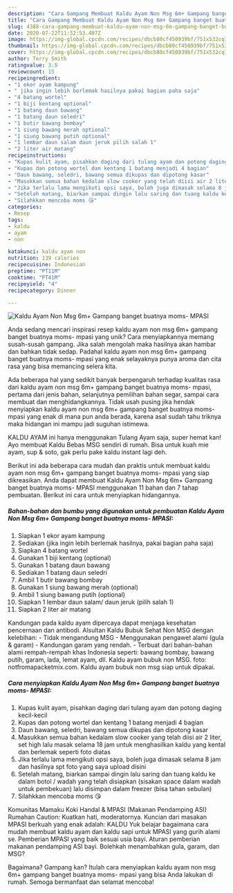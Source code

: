 ```yaml
---
description: "Cara Gampang Membuat Kaldu Ayam Non Msg 6m+ Gampang banget buatnya moms- MPASI Anti Gagal"
title: "Cara Gampang Membuat Kaldu Ayam Non Msg 6m+ Gampang banget buatnya moms- MPASI Anti Gagal"
slug: 4388-cara-gampang-membuat-kaldu-ayam-non-msg-6m-gampang-banget-buatnya-moms-mpasi-anti-gagal
date: 2020-07-22T11:52:53.407Z
image: https://img-global.cpcdn.com/recipes/dbcb80cf450939bf/751x532cq70/kaldu-ayam-non-msg-6m-gampang-banget-buatnya-moms-mpasi-foto-resep-utama.jpg
thumbnail: https://img-global.cpcdn.com/recipes/dbcb80cf450939bf/751x532cq70/kaldu-ayam-non-msg-6m-gampang-banget-buatnya-moms-mpasi-foto-resep-utama.jpg
cover: https://img-global.cpcdn.com/recipes/dbcb80cf450939bf/751x532cq70/kaldu-ayam-non-msg-6m-gampang-banget-buatnya-moms-mpasi-foto-resep-utama.jpg
author: Terry Smith
ratingvalue: 3.5
reviewcount: 15
recipeingredient:
- "1 ekor ayam kampung"
- " jika ingin lebih berlemak hasilnya pakai bagian paha saja"
- "4 batang wortel"
- "1 biji kentang optional"
- "1 batang daun bawang"
- "1 batang daun seledri"
- "1 butir bawang bombay"
- "1 siung bawang merah optional"
- "1 siung bawang putih optional"
- "1 lembar daun salam daun jeruk pilih salah 1"
- "2 liter air matang"
recipeinstructions:
- "Kupas kulit ayam, pisahkan daging dari tulang ayam dan potong daging kecil-kecil"
- "Kupas dan potong wortel dan kentang 1 batang menjadi 4 bagian"
- "Daun bawang, seledri, bawang semua dikupas dan dipotong kasar"
- "Masukkan semua bahan kedalam slow cooker yang telah diisi air 2 liter, set high lalu masak selama 18 jam untuk menghasilkan kaldu yang kental dan berlemak seperti foto diatas"
- "Jika terlalu lama mengikuti opsi saya, boleh juga dimasak selama 8 jam dan hasilnya spt foto yang saya upload disini"
- "Setelah matang, biarkan sampai dingin lalu saring dan tuang kaldu ke dalam botol / wadah yang telah disiapkan (sisakan space dalam wadah untuk pembekuan) lalu disimpan dalam freezer (bisa tahan sebulan)"
- "Silahkkan mencoba moms 😘"
categories:
- Resep
tags:
- kaldu
- ayam
- non

katakunci: kaldu ayam non 
nutrition: 139 calories
recipecuisine: Indonesian
preptime: "PT11M"
cooktime: "PT41M"
recipeyield: "4"
recipecategory: Dinner

---
```



![Kaldu Ayam Non Msg 6m+ Gampang banget buatnya moms- MPASI](https://img-global.cpcdn.com/recipes/dbcb80cf450939bf/751x532cq70/kaldu-ayam-non-msg-6m-gampang-banget-buatnya-moms-mpasi-foto-resep-utama.jpg)

Anda sedang mencari inspirasi resep kaldu ayam non msg 6m+ gampang banget buatnya moms- mpasi yang unik? Cara menyiapkannya memang susah-susah gampang. Jika salah mengolah maka hasilnya akan hambar dan bahkan tidak sedap. Padahal kaldu ayam non msg 6m+ gampang banget buatnya moms- mpasi yang enak selayaknya punya aroma dan cita rasa yang bisa memancing selera kita.

Ada beberapa hal yang sedikit banyak berpengaruh terhadap kualitas rasa dari kaldu ayam non msg 6m+ gampang banget buatnya moms- mpasi, pertama dari jenis bahan, selanjutnya pemilihan bahan segar, sampai cara membuat dan menghidangkannya. Tidak usah pusing jika hendak menyiapkan kaldu ayam non msg 6m+ gampang banget buatnya moms- mpasi yang enak di mana pun anda berada, karena asal sudah tahu triknya maka hidangan ini mampu jadi suguhan istimewa.

KALDU AYAM ini hanya menggunakan Tulang Ayam saja, super hemat kan! Ayo membuat Kaldu Bebas MSG sendiri di rumah. Bisa untuk kuah mie ayam, sup &amp; soto, gak perlu pake kaldu instant lagi deh.


Berikut ini ada beberapa cara mudah dan praktis untuk membuat kaldu ayam non msg 6m+ gampang banget buatnya moms- mpasi yang siap dikreasikan. Anda dapat membuat Kaldu Ayam Non Msg 6m+ Gampang banget buatnya moms- MPASI menggunakan 11 bahan dan 7 tahap pembuatan. Berikut ini cara untuk menyiapkan hidangannya.

<!--inarticleads1-->

##### Bahan-bahan dan bumbu yang digunakan untuk pembuatan Kaldu Ayam Non Msg 6m+ Gampang banget buatnya moms- MPASI:

1. Siapkan 1 ekor ayam kampung
1. Sediakan  (jika ingin lebih berlemak hasilnya, pakai bagian paha saja)
1. Siapkan 4 batang wortel
1. Gunakan 1 biji kentang (optional)
1. Gunakan 1 batang daun bawang
1. Sediakan 1 batang daun seledri
1. Ambil 1 butir bawang bombay
1. Gunakan 1 siung bawang merah (optional)
1. Ambil 1 siung bawang putih (optional)
1. Siapkan 1 lembar daun salam/ daun jeruk (pilih salah 1)
1. Siapkan 2 liter air matang


Kandungan pada kaldu ayam dipercaya dapat menjaga kesehatan pencernaan dan antibodi. Alsultan Kaldu Bubuk Sehat Non MSG dengan kelebihan: - Tidak mengandung MSG - Menggunakan pengawet alami (gula &amp; garam) - Kandungan garam yang rendah. - Terbuat dari bahan-bahan alami rempah-rempah khas Indonesia seperti: bawang bombay, bawang putih, garam, lada, lemat ayam, dll. Kaldu ayam bubuk non MSG. foto: notfromapacketmix.com. Kaldu ayam bubuk non msg siap untuk dipakai. 

<!--inarticleads2-->

##### Cara menyiapkan Kaldu Ayam Non Msg 6m+ Gampang banget buatnya moms- MPASI:

1. Kupas kulit ayam, pisahkan daging dari tulang ayam dan potong daging kecil-kecil
1. Kupas dan potong wortel dan kentang 1 batang menjadi 4 bagian
1. Daun bawang, seledri, bawang semua dikupas dan dipotong kasar
1. Masukkan semua bahan kedalam slow cooker yang telah diisi air 2 liter, set high lalu masak selama 18 jam untuk menghasilkan kaldu yang kental dan berlemak seperti foto diatas
1. Jika terlalu lama mengikuti opsi saya, boleh juga dimasak selama 8 jam dan hasilnya spt foto yang saya upload disini
1. Setelah matang, biarkan sampai dingin lalu saring dan tuang kaldu ke dalam botol / wadah yang telah disiapkan (sisakan space dalam wadah untuk pembekuan) lalu disimpan dalam freezer (bisa tahan sebulan)
1. Silahkkan mencoba moms 😘


Komunitas Mamaku Koki Handal &amp; MPASI (Makanan Pendamping ASI) Rumahan Caution: Kuatkan hati, moderatornya. Kuncian dari masakan MPASI berkuah yang enak adalah: KALDU Yuk belajar bagaimana cara mudah membuat kaldu ayam dan kaldu sapi untuk MPASI yang gurih alami se. Pemberian MPASI yang baik sesuai usia bayi. Aturan pemberian makanan pendamping ASI bayi. Bolehkah menambahkan gula, garam, dan MSG? 

Bagaimana? Gampang kan? Itulah cara menyiapkan kaldu ayam non msg 6m+ gampang banget buatnya moms- mpasi yang bisa Anda lakukan di rumah. Semoga bermanfaat dan selamat mencoba!
